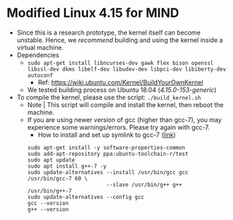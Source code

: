 # Modified Linux 4.15 for MIND
- Since this is a research prototype, the kernel itself can become unstable. Hence, we *recommend* building and using the kernel inside a virtual machine.
- Dependencies
  - `sudo apt-get install libncurses-dev gawk flex bison openssl libssl-dev dkms libelf-dev libudev-dev libpci-dev libiberty-dev autoconf`
    - Ref: https://wiki.ubuntu.com/Kernel/BuildYourOwnKernel
  - We tested building process on Ubuntu 18.04 (*4.15.0-153-generic*)
- To compile the kernel, please use the script:
`./build_kernel.sh`
  - Note | This script will compile and install the kernel, then reboot the machine.
  - If you are using newer version of gcc (higher than gcc-7), you may experience some warnings/errors. Please try again with gcc-7.
    - How to install and set up symlink to gcc-7 ([link](https://gist.githubusercontent.com/jlblancoc/99521194aba975286c80f93e47966dc5/raw/d8fcab3ba6b89b840dea10a523d69b0f3e64409c/Install_gcc7_ubuntu_16.04.md))
    ```
    sudo apt-get install -y software-properties-common
    sudo add-apt-repository ppa:ubuntu-toolchain-r/test
    sudo apt update
    sudo apt install g++-7 -y
    sudo update-alternatives --install /usr/bin/gcc gcc /usr/bin/gcc-7 60 \
                             --slave /usr/bin/g++ g++ /usr/bin/g++-7 
    sudo update-alternatives --config gcc
    gcc --version
    g++ --version
    ```
